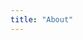 ```yaml
---
title: "About"
---
```


<!-- My name is Michael Mao. I also go by my Chinese name 毛逸聪, though I generally prefer my English name when not in China. 

I am currently a research engineer at [Shukun Technology](https://en.shukun.net/) working on medical AI and medical robotics. My research interest lies mainly in computer vision, multi-modal learning, deep reinforcement learning, robotics, and their medical applications. You can learn more about what motivates me in my [mission page](/mission).

In my free time, I enjoy photography, visiting museums, visiting places of man-made and natural beauty, and tinkering with 3D printing technologies. I am especially fascinated by landscape photography and street photography. You can check out some of my photography works in my [photography page](/photography).

Previously, I worked at [Microsoft](https://www.microsoft.com) on the ODSP (OneDrive SharePoint) team as a software engineer working on data syncing.

I received my B.Sc. in Computer Science with honors from Brown University in 2021. I was the Head Teachin Assistant for the late Professor Eugene Charniak's CSCI 1470/2470 Computational Linguistics class. 

For more details on my past experiences, check out my [Curriculum Vitae](/Michael_Mao_CV.pdf). -->